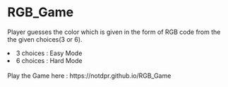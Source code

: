 # RGB_Game
Player guesses the color which is given in the form of RGB code from the the given choices(3 or 6).
  <li>3 choices : Easy Mode</li>
  <li>6 choices : Hard Mode</li>
  <br>
Play the Game here : https://notdpr.github.io/RGB_Game
